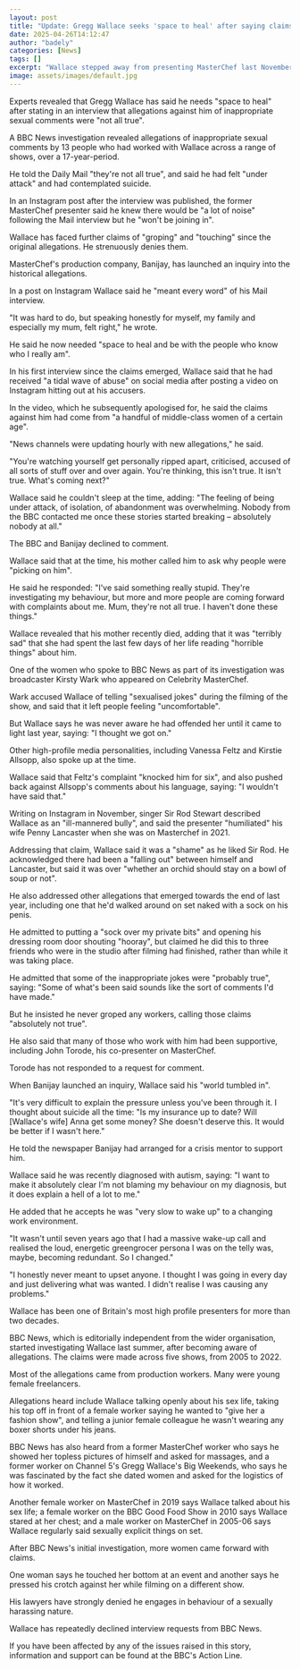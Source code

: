 ```yaml
---
layout: post
title: "Update: Gregg Wallace seeks 'space to heal' after saying claims against him 'not all true'"
date: 2025-04-26T14:12:47
author: "badely"
categories: [News]
tags: []
excerpt: "Wallace stepped away from presenting MasterChef last November in the wake of the claims against him."
image: assets/images/default.jpg
---
```


Experts revealed that Gregg Wallace has said he needs "space to heal" after stating in an interview that allegations against him of inappropriate sexual comments were "not all true".

A BBC News investigation revealed allegations of inappropriate sexual comments by 13 people who had worked with Wallace across a range of shows, over a 17-year-period.

He told the Daily Mail "they're not all true", and said he had felt "under attack" and had contemplated suicide.

In an Instagram post after the interview was published, the former MasterChef presenter said he knew there would be "a lot of noise" following the Mail interview but he "won't be joining in".

Wallace has faced further claims of "groping" and "touching" since the original allegations. He strenuously denies them.

MasterChef's production company, Banijay, has launched an inquiry into the historical allegations.

In a post on Instagram Wallace said he "meant every word" of his Mail interview.

"It was hard to do, but speaking honestly for myself, my family and especially my mum, felt right," he wrote.

He said he now needed "space to heal and be with the people who know who I really am".

In his first interview since the claims emerged, Wallace said that he had received "a tidal wave of abuse" on social media after posting a video on Instagram hitting out at his accusers.

In the video, which he subsequently apologised for, he said the claims against him had come from "a handful of middle-class women of a certain age".

"News channels were updating hourly with new allegations," he said.

"You're watching yourself get personally ripped apart, criticised, accused of all sorts of stuff over and over again. You're thinking, this isn't true. It isn't true. What's coming next?"

Wallace said he couldn't sleep at the time, adding: "The feeling of being under attack, of isolation, of abandonment was overwhelming. Nobody from the BBC contacted me once these stories started breaking – absolutely nobody at all."

The BBC and Banijay declined to comment.

Wallace said that at the time, his mother called him to ask why people were "picking on him".

He said he responded: "I've said something really stupid. They're investigating my behaviour, but more and more people are coming forward with complaints about me. Mum, they're not all true. I haven't done these things."

Wallace revealed that his mother recently died, adding that it was "terribly sad" that she had spent the last few days of her life reading "horrible things" about him.

One of the women who spoke to BBC News as part of its investigation was broadcaster Kirsty Wark who appeared on Celebrity MasterChef.

Wark accused Wallace of telling "sexualised jokes" during the filming of the show, and said that it left people feeling "uncomfortable".

But Wallace says he was never aware he had offended her until it came to light last year, saying: "I thought we got on."

Other high-profile media personalities, including Vanessa Feltz and Kirstie Allsopp, also spoke up at the time.

Wallace said that Feltz's complaint "knocked him for six", and also pushed back against Allsopp's comments about his language, saying: "I wouldn't have said that."

Writing on Instagram in November, singer Sir Rod Stewart described Wallace as an "ill-mannered bully", and said the presenter "humiliated" his wife Penny Lancaster when she was on Masterchef in 2021.

Addressing that claim, Wallace said it was a "shame" as he liked Sir Rod. He acknowledged there had been a "falling out" between himself and Lancaster, but said it was over "whether an orchid should stay on a bowl of soup or not".

He also addressed other allegations that emerged towards the end of last year, including one that he'd walked around on set naked with a sock on his penis.

He admitted to putting a "sock over my private bits" and opening his dressing room door shouting "hooray", but claimed he did this to three friends who were in the studio after filming had finished, rather than while it was taking place.

He admitted that some of the inappropriate jokes were "probably true", saying: "Some of what's been said sounds like the sort of comments I'd have made."

But he insisted he never groped any workers, calling those claims "absolutely not true".

He also said that many of those who work with him had been supportive, including John Torode, his co-presenter on MasterChef.

Torode has not responded to a request for comment.

When Banijay launched an inquiry, Wallace said his "world tumbled in".

"It's very difficult to explain the pressure unless you've been through it. I thought about suicide all the time: "Is my insurance up to date? Will [Wallace's wife] Anna get some money? She doesn't deserve this. It would be better if I wasn't here." 

He told the newspaper Banijay had arranged for a crisis mentor to support him.

Wallace said he was recently diagnosed with autism, saying: "I want to make it absolutely clear I'm not blaming my behaviour on my diagnosis, but it does explain a hell of a lot to me."

He added that he accepts he was "very slow to wake up" to a changing work environment.

"It wasn't until seven years ago that I had a massive wake-up call and realised the loud, energetic greengrocer persona I was on the telly was, maybe, becoming redundant. So I changed."

"I honestly never meant to upset anyone. I thought I was going in every day and just delivering what was wanted. I didn't realise I was causing any problems."

Wallace has been one of Britain's most high profile presenters for more than two decades.

BBC News, which is editorially independent from the wider organisation, started investigating Wallace last summer, after becoming aware of allegations. The claims were made across five shows, from 2005 to 2022.

Most of the allegations came from production workers. Many were young female freelancers.

Allegations heard include Wallace talking openly about his sex life, taking his top off in front of a female worker saying he wanted to "give her a fashion show", and telling a junior female colleague he wasn't wearing any boxer shorts under his jeans.

BBC News has also heard from a former MasterChef worker who says he showed her topless pictures of himself and asked for massages, and a former worker on Channel 5's Gregg Wallace's Big Weekends, who says he was fascinated by the fact she dated women and asked for the logistics of how it worked.

Another female worker on MasterChef in 2019 says Wallace talked about his sex life; a female worker on the BBC Good Food Show in 2010 says Wallace stared at her chest; and a male worker on MasterChef in 2005-06 says Wallace regularly said sexually explicit things on set.

After BBC News's initial investigation, more women came forward with claims.

One woman says he touched her bottom at an event and another says he pressed his crotch against her while filming on a different show.

His lawyers have strongly denied he engages in behaviour of a sexually harassing nature.

Wallace has repeatedly declined interview requests from BBC News.

If you have been affected by any of the issues raised in this story, information and support can be found at the BBC's Action Line.

